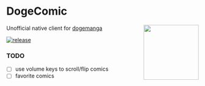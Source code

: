 # DogeComic

<img src="https://dogemanga.com/logo-144x144.png" width="144" height="144" align="right" />

Unofficial native client for [dogemanga](https://dogemanga.com/)

[![release](https://github.com/renzholy/DogeComic/actions/workflows/release.yml/badge.svg)](https://github.com/renzholy/DogeComic/actions/workflows/release.yml)

### TODO

- [ ] use volume keys to scroll/flip comics
- [ ] favorite comics
